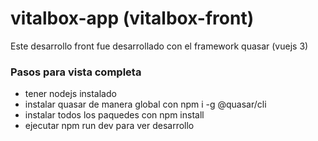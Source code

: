 # vitalbox-app (vitalbox-front)

Este desarrollo front fue desarrollado con el framework quasar (vuejs 3)

### Pasos para vista completa

- tener nodejs instalado
- instalar quasar de manera global con npm i -g @quasar/cli
- instalar todos los paquedes con npm install
- ejecutar npm run dev para ver desarrollo
